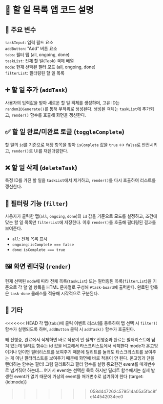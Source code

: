 # 📝 할 일 목록 앱 코드 설명

## 📌 주요 변수
`taskInput`: 입력 필드 요소  
`addButton`: "Add" 버튼 요소  
`tabs`: 필터 탭 (all, ongoing, done)  
`taskList`: 전체 할 일(Task) 객체 배열  
`mode`: 현재 선택된 필터 모드 (all, ongoing, done)  
`filterList`: 필터링된 할 일 목록  

## ➕ 할 일 추가 (`addTask`)
사용자의 입력값을 받아 새로운 할 일 객체를 생성하며, 고유 ID는 `randomIDGenerate()`를 통해 무작위로 생성된다. 생성된 객체는 `taskList`에 추가되고, `render()` 함수를 호출해 화면을 갱신한다.

## ✅ 할 일 완료/미완료 토글 (`toggleComplete`)
할 일의 `id`를 기준으로 해당 항목을 찾아 `isComplete` 값을 `true` ↔ `false`로 반전시키고, `render()`로 UI를 재렌더링한다.

## ❌ 할 일 삭제 (`deleteTask`)
특정 ID를 가진 할 일을 `taskList`에서 제거하고, `render()`를 다시 호출하여 리스트를 갱신한다.

## 📂 필터링 기능 (`filter`)
사용자가 클릭한 탭(`all`, `ongoing`, `done`)의 `id` 값을 기준으로 모드를 설정하고, 조건에 맞는 할 일 목록만 `filterList`에 저장한다. 이후 `render()`를 호출해 필터링된 결과를 보여준다.  
- `all`: 전체 목록 표시  
- `ongoing`: `isComplete === false`  
- `done`: `isComplete === true`  

## 🖼️ 화면 렌더링 (`render`)
현재 선택된 `mode`에 따라 전체 목록(`taskList`) 또는 필터링된 목록(`filterList`)을 기준으로 각 할 일 항목을 HTML 문자열로 구성해 `#task-board`에 출력한다. 완료된 항목은 `task-done` 클래스를 적용해 시각적으로 구분된다.

## 🧪 기타

<<<<<<< HEAD
각 탭(`tabs`)에 클릭 이벤트 리스너를 등록하여 탭 선택 시 `filter()` 함수가 실행되도록 하며, `addButton` 클릭 시 `addTask()` 함수가 호출된다.

왜 진행중, 완료에서 삭제하면 바로 적용이 안 될까?
진행중과 완료는 필터리스트에 담겨 있는데
딜리트 함수는 id 값을 비교해서 타스크리스트에서 삭제한다
mode가 온고잉이거나 던이면 필터리스트를 보여주기 때문에
딜리트를 눌러도 타스크리스트를 보여주는 게 아닌 필터리스트를
보여주기 때문에 화면에 바로 적용이 안 된다.
온고잉과 던을 랜더하는 함수는 필터!
그럼 딜리트하고 필터 함수를 실행
중요한건 event를 매개변수로 넘겨줘야 하는데...
여기서 event는 선택한 목록 하지만 딜리트 함수에서는
실제 발생한 event가 없기 때문에
가상의 event를 매개변수로 넘겨줘야 한다
{target:{id:mode}}
>>>>>>> 058d447262c579514a05a5fbc8fef44542034ee0
